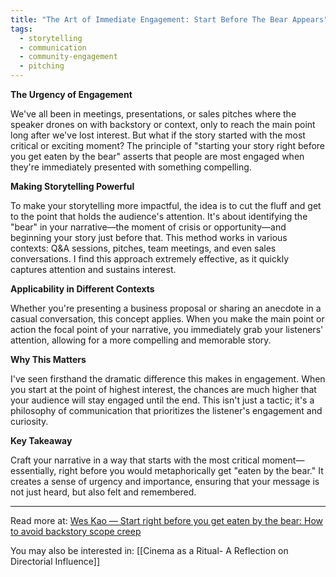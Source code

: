 ```yaml
---
title: "The Art of Immediate Engagement: Start Before The Bear Appears"
tags:
  - storytelling
  - communication
  - community-engagement
  - pitching
---
```

**The Urgency of Engagement**

We've all been in meetings, presentations, or sales pitches where the speaker drones on with backstory or context, only to reach the main point long after we've lost interest. But what if the story started with the most critical or exciting moment? The principle of "starting your story right before you get eaten by the bear" asserts that people are most engaged when they're immediately presented with something compelling.

**Making Storytelling Powerful**

To make your storytelling more impactful, the idea is to cut the fluff and get to the point that holds the audience's attention. It's about identifying the "bear" in your narrative—the moment of crisis or opportunity—and beginning your story just before that. This method works in various contexts: Q&A sessions, pitches, team meetings, and even sales conversations. I find this approach extremely effective, as it quickly captures attention and sustains interest.

**Applicability in Different Contexts**

Whether you're presenting a business proposal or sharing an anecdote in a casual conversation, this concept applies. When you make the main point or action the focal point of your narrative, you immediately grab your listeners' attention, allowing for a more compelling and memorable story.

**Why This Matters**

I've seen firsthand the dramatic difference this makes in engagement. When you start at the point of highest interest, the chances are much higher that your audience will stay engaged until the end. This isn't just a tactic; it's a philosophy of communication that prioritizes the listener's engagement and curiosity.

**Key Takeaway**

Craft your narrative in a way that starts with the most critical moment—essentially, right before you would metaphorically get "eaten by the bear." It creates a sense of urgency and importance, ensuring that your message is not just heard, but also felt and remembered.

----

Read more at: [Wes Kao — Start right before you get eaten by the bear: How to avoid backstory scope creep](https://www.weskao.com/blog/start-right-before-you-get-eaten-by-the-bear)

You may also be interested in: [[Cinema as a Ritual- A Reflection on Directorial Influence]]